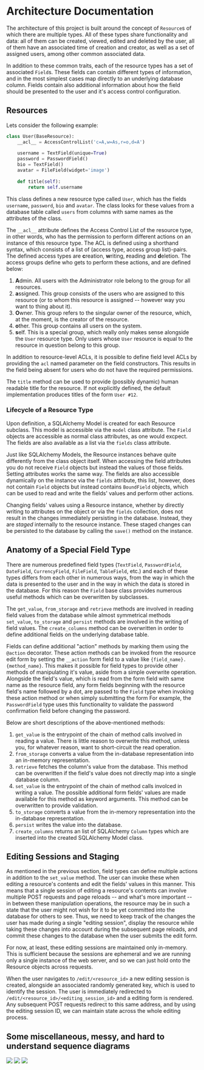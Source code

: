 # Architecture Documentation

The architecture of this project is built around the concept of `Resource`s of which there are multiple types. All of these types share functionality and data: all of them can be created, viewed, edited and deleted by the user, all of them have an associated time of creation and creator, as well as a set of assigned users, among other common associated data.

In addition to these common traits, each of the resource types has a set of associated `Field`s. These fields can contain different types of information, and in the most simplest cases map directly to an underlying database column. Fields contain also additional information about how the field should be presented to the user and it's access control configuration.

## Resources

Lets consider the following example:

```python
class User(BaseResource):
	__acl__ = AccessControlList('c=A,w=As,r=o,d=A')
	
	username = TextField(unique=True)
	password = PasswordField()
	bio = TextField()
	avatar = FileField(widget='image')
	
	def title(self):
		return self.username
```

This class defines a new resource type called `User`, which has the fields `username`, `password`, `bio` and `avatar`. The class looks for these values from a database table called `users` from columns with same names as the attributes of the class.

The `__acl__` attribute defines the Access Control List of the resource type, in other words, who has the permission to perform different actions on an instance of this resource type. The ACL is defined using a shorthand syntax, which consists of a list of (access type, access group list)-pairs. The defined access types are **c**reation, **w**riting, **r**eading and **d**eletion. The access groups define who gets to perform these actions, and are defined below:

1. **A**dmin. All users with the Administrator role belong to the group for all resources.
2. **a**ssigned. This group consists of the users who are assigned to this resource (or to whom this resource is assigned -- however way you want to thing about it).
3. **O**wner. This group refers to the singular owner of the resource, which, at the moment, is the creator of the resource.
4. **o**ther. This group contains all users on the system.
5. **s**elf. This is a special group, which really only makes sense alongside the `User` resource type. Only users whose `User` resource is equal to the resource in question belong to this group.

In addition to resource-level ACLs, it is possible to define field level ACLs by providing the `acl` named parameter on the field constructors. This results in the field being absent for users who do not have the required permissions.

The `title` method can be used to provide (possibly dynamic) human readable title for the resource. If not explicitly defined, the default implementation produces titles of the form `User #12`.

### Lifecycle of a Resource Type

Upon definition, a SQLAlchemy Model is created for each Resource subclass. This model is accessible via the `model` class attribute. The `Field` objects are accessible as normal class attributes, as one would excpect. The fields are also available as a list via the `fields` class attribute.

Just like SQLAlchemy Models, the Resource instances behave quite differently from the class object itself. When accessing the field attributes you do not receive `Field` objects but instead the values of those fields. Setting attributes works the same way. The fields are also accessible dynamically on the instance via the `fields` attribute, this list, however, does not contain `Field` objects but instead contains `BoundField` objects, which can be used to read and write the fields' values and perform other actions.

Changing fields' values using a Resource instance, whether by directly writing to attributes on the object or via the `fields` collection, does not result in the changes immediately persisting in the database. Instead, they are *staged* internally to the resource instance. These staged changes can be persisted to the database by calling the `save()` method on the instance.

## Anatomy of a Special Field Type

There are numerous predefined field types (`TextField`, `PasswordField`, `DateField`, `CurrencyField`, `FileField`, `TableField`, etc.) and each of these types differs from each other in numerous ways, from the way in which the data is presented to the user and in the way in which the data is stored in the database. For this reason the `Field` base class provides numerous useful methods which can be overwritten by subclasses.

The `get_value`, `from_storage` and `retrieve` methods are involved in reading field values from the database while almost symmetrical methods `set_value`, `to_storage` and `persist` methods are involved in the writing of field values. The `create_columns` method can be overwritten in order to define additional fields on the underlying database table.

Fields can define additional "action" methods by marking them using the `@action` decorator. These action methods can be invoked from the resource edit form by setting the `__action` form field to a value like `{field_name}.{method_name}`. This makes it possible for field types to provide other methods of manipulating it's value, aside from a simple overwrite operation. Alongside the field's value, which is read from the form field with same name as the resource field, any form fields beginning with the resource field's name followed by a dot, are passed to the `Field` type when invoking these action method or when simply submitting the form  For example, the `PasswordField` type uses this functionality to validate the password confirmation field before changing the password.

Below are short descriptions of the above-mentioned methods:

1. `get_value` is the entrypoint of the chain of method calls involved in reading a value. There is little reason to overwrite this method, unless you, for whatever reason, want to short-circuit the read operation.
2. `from_storage` converts a value from the in-database representation into an in-memory representation.
3. `retrieve` fetches the column's value from the database. This method can be overwritten if the field's value does not directly map into a single database column.
4. `set_value` is the entrypoint of the chain of method calls involced in writing a value. The possible additional form fields' values are made available for this method as keyword arguments. This method can be overwritten to provide validation.
5. `to_storage` converts a value from the in-memory representation into the in-database representation.
6. `persist` writes the value into the database.
7. `create_columns` returns an list of SQLAlchemy `Column` types which are inserted into the created SQLAlchemy Model class.

## Editing Sessions and Staging

As mentioned in the previous section, field types can define multiple actions in addition to the `set_value` method. The user can invoke these when editing a resource's contents and edit the fields' values in this manner. This means that a single session of editing a resource's contents can involve multiple POST requests and page reloads -- and what's more important -- in between these manipulation operations, the resource may be in such a state that the user might not wish for it to be yet committed into the database for others to see. Thus, we need to keep track of the changes the user has made during a single "editing session", display the resource while taking these changes into account during the subsequent page reloads, and commit these changes to the database when the user submits the edit form.

For now, at least, these editing sessions are maintained only in-memory. This is sufficient because the sessions are ephemeral and we are running only a single instance of the web server, and so we can just hold onto the Resource objects across requests.

When the user navigates to `/edit/<resource_id>` a new editing session is created, alongside an associated randomly generated key, which is used to identify the session. The user is immediately redirected to `/edit/<resource_id>/<editing_session_id>` and a editing form is rendered. Any subsequent POST requests redirect to this same address, and by using the editing session ID, we can maintain state across the whole editing process.

## Some miscellaneous, messy, and hard to understand sequence diagrams

![](./set_value.svg)
![](./get_value.svg)
![](./editing.svg)
